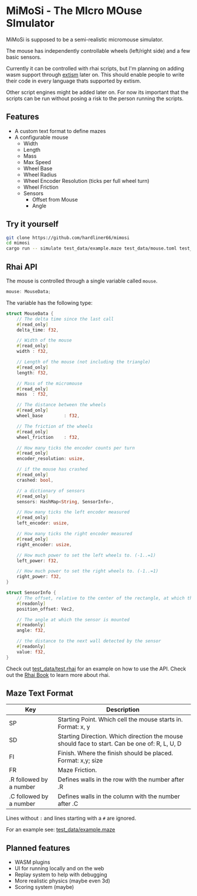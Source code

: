 # MiMoSi - The MIcro MOuse SImulator

MiMoSi is supposed to be a semi-realistic micromouse simulator.

The mouse has independently controllable wheels (left/right side) and a few basic sensors.

Currently it can be controlled with rhai scripts,
but I'm planning on adding wasm support through [extism](https://extism.org/) later on.
This should enable people to write their code in every language thats supported by extism.

Other script engines might be added later on.
For now its important that the scripts can be run without posing a risk to the person running the scripts.

## Features
- A custom text format to define mazes
- A configurable mouse
  - Width
  - Length
  - Mass
  - Max Speed
  - Wheel Base
  - Wheel Radius
  - Wheel Encoder Resolution (ticks per full wheel turn)
  - Wheel Friction
  - Sensors
    - Offset from Mouse
    - Angle

## Try it yourself
```sh
git clone https://github.com/hardliner66/mimosi
cd mimosi
cargo run -- simulate test_data/example.maze test_data/mouse.toml test_data/test.rhai
```

## Rhai API

The mouse is controlled through a single variable called `mouse`.
```rs
mouse: MouseData;
```

The variable has the following type:
```rs
struct MouseData {
    // The delta time since the last call
    #[read_only]
    delta_time: f32,

    // Width of the mouse
    #[read_only]
    width : f32,

    // Length of the mouse (not including the triangle)
    #[read_only]
    length: f32,

    // Mass of the micromouse
    #[read_only]
    mass  : f32, 

    // The distance between the wheels
    #[read_only]
    wheel_base        : f32,

    // The friction of the wheels
    #[read_only]
    wheel_friction    : f32,

    // How many ticks the encoder counts per turn
    #[read_only]
    encoder_resolution: usize,

    // if the mouse has crashed
    #[read_only]
    crashed: bool,

    // a dictionary of sensors
    #[read_only]
    sensors: HashMap<String, SensorInfo>,

    // How many ticks the left encoder measured
    #[read_only]
    left_encoder: usize,

    // How many ticks the right encoder measured
    #[read_only]
    right_encoder: usize,

    // How much power to set the left wheels to. (-1..=1)
    left_power: f32,

    // How much power to set the right wheels to. (-1..=1)
    right_power: f32,
}

struct SensorInfo {
    // The offset, relative to the center of the rectangle, at which the sensor is mounted
    #[readonly]
    position_offset: Vec2,

    // The angle at which the sensor is mounted
    #[readonly]
    angle: f32,

    // the distance to the next wall detected by the sensor
    #[readonly]
    value: f32,
}
```

Check out [test_data/test.rhai](./test_data/test.rhai) for an example on how to use the API.
Check out the [Rhai Book](https://rhai.rs/book/) to learn more about rhai.

## Maze Text Format
| Key                     | Description                                                                                   |
| ----------------------- | --------------------------------------------------------------------------------------------- |
| SP                      | Starting Point. Which cell the mouse starts in. Format: x, y                                  |
| SD                      | Starting Direction. Which direction the mouse should face to start. Can be one of: R, L, U, D |
| FI                      | Finish. Where the finish should be placed. Format: x,y; size                                  |
| FR                      | Maze Friction.                                                                                |
| .R followed by a number | Defines walls in the row with the number after .R                                             |
| .C followed by a number | Defines walls in the column with the number after .C                                          |

Lines without `:` and lines starting with a `#` are ignored.

For an example see: [test_data/example.maze](./test_data/example.maze)

## Planned features
- WASM plugins
- UI for running locally and on the web
- Replay system to help with debugging
- More realistic physics (maybe even 3d)
- Scoring system (maybe)
